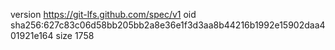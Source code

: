 version https://git-lfs.github.com/spec/v1
oid sha256:627c83c06d58bb205bb2a8e36e1f3d3aa8b44216b1992e15902daa401921e164
size 1758
